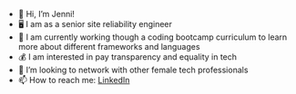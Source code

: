 - 👋 Hi, I’m Jenni!
- 🖥️ I am as a senior site reliability engineer
- 🌱 I am currently working though a coding bootcamp curriculum to learn more about different frameworks and languages
- 💰 I am interested in pay transparency and equality in tech
- 💞️ I’m looking to network with other female tech professionals
- 📫 How to reach me: [LinkedIn](https://linkedin.com/in/jennihartman)

<!---
jenniwritescode/jenniwritescode is a ✨ special ✨ repository because its `README.md` (this file) appears on your GitHub profile.
You can click the Preview link to take a look at your changes.
--->
